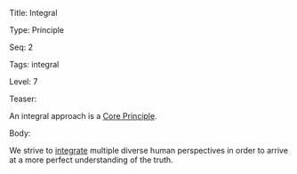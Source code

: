 Title:  Integral

Type:   Principle

Seq:    2

Tags:   integral

Level:  7

Teaser: 
 
An integral approach is a [Core Principle](../core/principles.html).


Body:   
 
We strive to [integrate][integral] multiple diverse human perspectives in order to arrive at a more perfect understanding of the truth.

[integral]:           ../tags/integral.html


